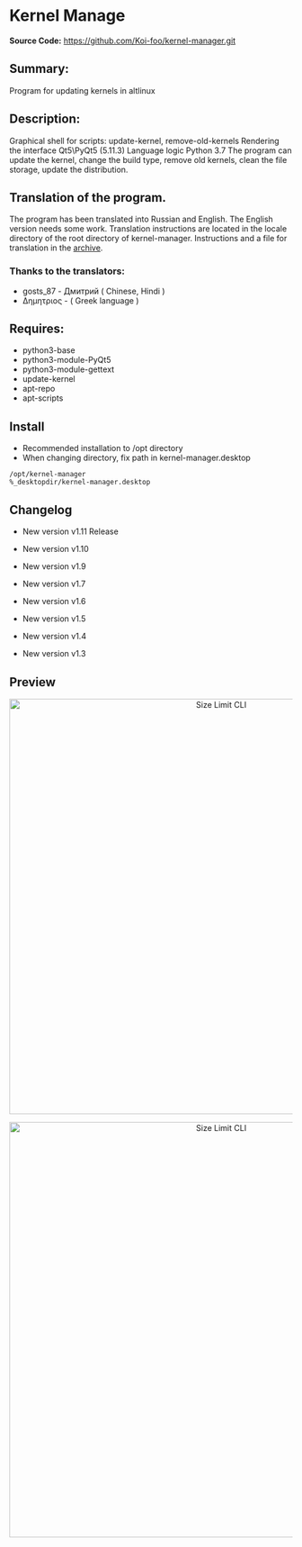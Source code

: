 # Kernel Manage

**Source Code:** https://github.com/Koi-foo/kernel-manager.git

## Summary:
Program for updating kernels in altlinux

## Description:
Graphical shell for scripts: update-kernel, remove-old-kernels
Rendering the interface Qt5\PyQt5 (5.11.3)
Language logic Python 3.7
The program can update the kernel, change the build type, remove old kernels, clean the file storage, update the distribution.

## Translation of the program.
The program has been translated into Russian and English. The English version needs some work. Translation instructions are located in the locale directory of the root directory of kernel-manager. Instructions and a file for translation in the [archive](https://yadi.sk/d/zk9Jsv9MPmF9wg?w=1).
### Thanks to the translators:
* gosts_87 - Дмитрий ( Chinese, Hindi )
* Δημητριος - ( Greek language )

## Requires:
* python3-base
* python3-module-PyQt5
* python3-module-gettext
* update-kernel
* apt-repo
* apt-scripts

## Install

* Recommended installation to /opt directory
* When changing directory, fix path in kernel-manager.desktop
```
/opt/kernel-manager
%_desktopdir/kernel-manager.desktop
```

## Changelog
* New version v1.11 Release

* New version v1.10

* New version v1.9

* New version v1.7

* New version v1.6

* New version v1.5

* New version v1.4

* New version v1.3

## Preview
<p align="center">
  <img src="./preview/preview-1.png" alt="Size Limit CLI" width="738">
</p>

<p align="center">
  <img src="./preview/preview-2.png" alt="Size Limit CLI" width="738">
</p>
